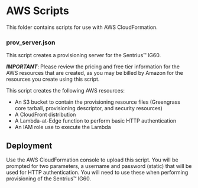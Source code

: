 # AWS Scripts
This folder contains scripts for use with AWS CloudFormation.

### prov_server.json
This script creates a provisioning server for the Sentrius&trade; IG60.

***IMPORTANT***: Please review the pricing and free tier information for the AWS resources that are created, as you may be billed by Amazon for the resources you create using this script.

This script creates the following AWS resources:

* An S3 bucket to contain the provisioning resource files (Greengrass core tarball, provisioning descriptor, and security resources)
* A CloudFront distribution
* A Lambda-at-Edge function to perform basic HTTP authentication
* An IAM role use to execute the Lambda

## Deployment

Use the AWS CloudFormation console to upload this script.  You will be prompted for two parameters, a username and password (static) that will be used for HTTP authentication.  You will need to use these when performing provisioning of the Sentrius&trade; IG60.
